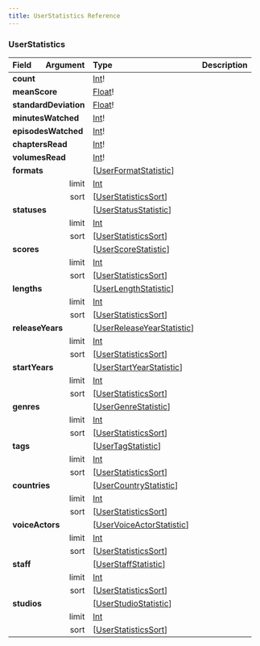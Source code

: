 ```yaml
---
title: UserStatistics Reference
---
```


### UserStatistics
<table>
<thead>
<tr>
<th align="left">Field</th>
<th align="right">Argument</th>
<th align="left">Type</th>
<th align="left">Description</th>
</tr>
</thead>
<tbody>
<tr>
<td colspan="2" valign="top"><strong>count</strong></td>
<td valign="top"><a href="/reference/scalar/int">Int</a>!</td>
<td></td>
</tr>
<tr>
<td colspan="2" valign="top"><strong>meanScore</strong></td>
<td valign="top"><a href="/reference/scalar/float">Float</a>!</td>
<td></td>
</tr>
<tr>
<td colspan="2" valign="top"><strong>standardDeviation</strong></td>
<td valign="top"><a href="/reference/scalar/float">Float</a>!</td>
<td></td>
</tr>
<tr>
<td colspan="2" valign="top"><strong>minutesWatched</strong></td>
<td valign="top"><a href="/reference/scalar/int">Int</a>!</td>
<td></td>
</tr>
<tr>
<td colspan="2" valign="top"><strong>episodesWatched</strong></td>
<td valign="top"><a href="/reference/scalar/int">Int</a>!</td>
<td></td>
</tr>
<tr>
<td colspan="2" valign="top"><strong>chaptersRead</strong></td>
<td valign="top"><a href="/reference/scalar/int">Int</a>!</td>
<td></td>
</tr>
<tr>
<td colspan="2" valign="top"><strong>volumesRead</strong></td>
<td valign="top"><a href="/reference/scalar/int">Int</a>!</td>
<td></td>
</tr>
<tr>
<td colspan="2" valign="top"><strong>formats</strong></td>
<td valign="top">[<a href="/reference/object/userformatstatistic">UserFormatStatistic</a>]</td>
<td></td>
</tr>
<tr>
<td colspan="2" align="right" valign="top">limit</td>
<td valign="top"><a href="/reference/scalar/int">Int</a></td>
<td></td>
</tr>
<tr>
<td colspan="2" align="right" valign="top">sort</td>
<td valign="top">[<a href="/reference/enum/userstatisticssort">UserStatisticsSort</a>]</td>
<td></td>
</tr>
<tr>
<td colspan="2" valign="top"><strong>statuses</strong></td>
<td valign="top">[<a href="/reference/object/userstatusstatistic">UserStatusStatistic</a>]</td>
<td></td>
</tr>
<tr>
<td colspan="2" align="right" valign="top">limit</td>
<td valign="top"><a href="/reference/scalar/int">Int</a></td>
<td></td>
</tr>
<tr>
<td colspan="2" align="right" valign="top">sort</td>
<td valign="top">[<a href="/reference/enum/userstatisticssort">UserStatisticsSort</a>]</td>
<td></td>
</tr>
<tr>
<td colspan="2" valign="top"><strong>scores</strong></td>
<td valign="top">[<a href="/reference/object/userscorestatistic">UserScoreStatistic</a>]</td>
<td></td>
</tr>
<tr>
<td colspan="2" align="right" valign="top">limit</td>
<td valign="top"><a href="/reference/scalar/int">Int</a></td>
<td></td>
</tr>
<tr>
<td colspan="2" align="right" valign="top">sort</td>
<td valign="top">[<a href="/reference/enum/userstatisticssort">UserStatisticsSort</a>]</td>
<td></td>
</tr>
<tr>
<td colspan="2" valign="top"><strong>lengths</strong></td>
<td valign="top">[<a href="/reference/object/userlengthstatistic">UserLengthStatistic</a>]</td>
<td></td>
</tr>
<tr>
<td colspan="2" align="right" valign="top">limit</td>
<td valign="top"><a href="/reference/scalar/int">Int</a></td>
<td></td>
</tr>
<tr>
<td colspan="2" align="right" valign="top">sort</td>
<td valign="top">[<a href="/reference/enum/userstatisticssort">UserStatisticsSort</a>]</td>
<td></td>
</tr>
<tr>
<td colspan="2" valign="top"><strong>releaseYears</strong></td>
<td valign="top">[<a href="/reference/object/userreleaseyearstatistic">UserReleaseYearStatistic</a>]</td>
<td></td>
</tr>
<tr>
<td colspan="2" align="right" valign="top">limit</td>
<td valign="top"><a href="/reference/scalar/int">Int</a></td>
<td></td>
</tr>
<tr>
<td colspan="2" align="right" valign="top">sort</td>
<td valign="top">[<a href="/reference/enum/userstatisticssort">UserStatisticsSort</a>]</td>
<td></td>
</tr>
<tr>
<td colspan="2" valign="top"><strong>startYears</strong></td>
<td valign="top">[<a href="/reference/object/userstartyearstatistic">UserStartYearStatistic</a>]</td>
<td></td>
</tr>
<tr>
<td colspan="2" align="right" valign="top">limit</td>
<td valign="top"><a href="/reference/scalar/int">Int</a></td>
<td></td>
</tr>
<tr>
<td colspan="2" align="right" valign="top">sort</td>
<td valign="top">[<a href="/reference/enum/userstatisticssort">UserStatisticsSort</a>]</td>
<td></td>
</tr>
<tr>
<td colspan="2" valign="top"><strong>genres</strong></td>
<td valign="top">[<a href="/reference/object/usergenrestatistic">UserGenreStatistic</a>]</td>
<td></td>
</tr>
<tr>
<td colspan="2" align="right" valign="top">limit</td>
<td valign="top"><a href="/reference/scalar/int">Int</a></td>
<td></td>
</tr>
<tr>
<td colspan="2" align="right" valign="top">sort</td>
<td valign="top">[<a href="/reference/enum/userstatisticssort">UserStatisticsSort</a>]</td>
<td></td>
</tr>
<tr>
<td colspan="2" valign="top"><strong>tags</strong></td>
<td valign="top">[<a href="/reference/object/usertagstatistic">UserTagStatistic</a>]</td>
<td></td>
</tr>
<tr>
<td colspan="2" align="right" valign="top">limit</td>
<td valign="top"><a href="/reference/scalar/int">Int</a></td>
<td></td>
</tr>
<tr>
<td colspan="2" align="right" valign="top">sort</td>
<td valign="top">[<a href="/reference/enum/userstatisticssort">UserStatisticsSort</a>]</td>
<td></td>
</tr>
<tr>
<td colspan="2" valign="top"><strong>countries</strong></td>
<td valign="top">[<a href="/reference/object/usercountrystatistic">UserCountryStatistic</a>]</td>
<td></td>
</tr>
<tr>
<td colspan="2" align="right" valign="top">limit</td>
<td valign="top"><a href="/reference/scalar/int">Int</a></td>
<td></td>
</tr>
<tr>
<td colspan="2" align="right" valign="top">sort</td>
<td valign="top">[<a href="/reference/enum/userstatisticssort">UserStatisticsSort</a>]</td>
<td></td>
</tr>
<tr>
<td colspan="2" valign="top"><strong>voiceActors</strong></td>
<td valign="top">[<a href="/reference/object/uservoiceactorstatistic">UserVoiceActorStatistic</a>]</td>
<td></td>
</tr>
<tr>
<td colspan="2" align="right" valign="top">limit</td>
<td valign="top"><a href="/reference/scalar/int">Int</a></td>
<td></td>
</tr>
<tr>
<td colspan="2" align="right" valign="top">sort</td>
<td valign="top">[<a href="/reference/enum/userstatisticssort">UserStatisticsSort</a>]</td>
<td></td>
</tr>
<tr>
<td colspan="2" valign="top"><strong>staff</strong></td>
<td valign="top">[<a href="/reference/object/userstaffstatistic">UserStaffStatistic</a>]</td>
<td></td>
</tr>
<tr>
<td colspan="2" align="right" valign="top">limit</td>
<td valign="top"><a href="/reference/scalar/int">Int</a></td>
<td></td>
</tr>
<tr>
<td colspan="2" align="right" valign="top">sort</td>
<td valign="top">[<a href="/reference/enum/userstatisticssort">UserStatisticsSort</a>]</td>
<td></td>
</tr>
<tr>
<td colspan="2" valign="top"><strong>studios</strong></td>
<td valign="top">[<a href="/reference/object/userstudiostatistic">UserStudioStatistic</a>]</td>
<td></td>
</tr>
<tr>
<td colspan="2" align="right" valign="top">limit</td>
<td valign="top"><a href="/reference/scalar/int">Int</a></td>
<td></td>
</tr>
<tr>
<td colspan="2" align="right" valign="top">sort</td>
<td valign="top">[<a href="/reference/enum/userstatisticssort">UserStatisticsSort</a>]</td>
<td></td>
</tr>
</tbody>
</table>